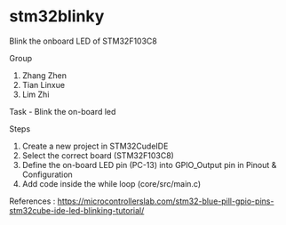 # stm32blinky
Blink the onboard LED of STM32F103C8

Group
1) Zhang Zhen
2) Tian Linxue
3) Lim Zhi

Task - Blink the on-board led

Steps
1) Create a new project in STM32CudeIDE
2) Select the correct board (STM32F103C8)
3) Define the on-board LED pin (PC-13) into GPIO_Output pin in Pinout & Configuration
4) Add code inside the while loop (core/src/main.c) 

References : 
https://microcontrollerslab.com/stm32-blue-pill-gpio-pins-stm32cube-ide-led-blinking-tutorial/
